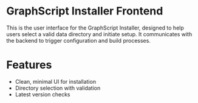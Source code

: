 # GraphScript Installer Frontend

This is the user interface for the GraphScript Installer, designed to help users select a valid data directory and initiate setup. It communicates with the backend to trigger configuration and build processes.

# Features
- Clean, minimal UI for installation
- Directory selection with validation
- Latest version checks

